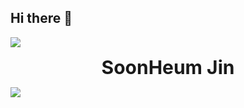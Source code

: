 ## Hi there 👋


<img src="https://capsule-render.vercel.app/api?type=waving&color=BDBDC8&height=150&section=header" />

<p align="center"><b style="font-size: 30px;">SoonHeum Jin</b></p>

<img src="https://capsule-render.vercel.app/api?type=waving&color=BDBDC8&height=150&section=footer" />



<!--
**heum23/heum23** is a ✨ _special_ ✨ repository because its `README.md` (this file) appears on your GitHub profile.

Here are some ideas to get you started:

- 🔭 I’m currently working on ...
- 🌱 I’m currently learning ...
- 👯 I’m looking to collaborate on ...
- 🤔 I’m looking for help with ...
- 💬 Ask me about ...
- 📫 How to reach me: ...
- 😄 Pronouns: ...
- ⚡ Fun fact: ...
-->
